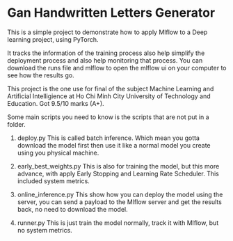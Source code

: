 # Gan Handwritten Letters Generator
This is a simple project to demonstrate how to apply Mlflow to a Deep learning project, using PyTorch.

It tracks the information of the training process also help simplify the deployment process and also help monitoring that process.
You can download the runs file and mlflow to open the mlflow ui on your computer to see how the results go.

This project is the one use for final of the subject Machine Learning and Artificial Intelligience at Ho Chi Minh City University of Technology and Education. Got 9.5/10 marks (A+).

Some main scripts you need to know is the scripts that are not put in a folder.

1. deploy.py
   This is called batch inference. Which mean you gotta download the model first then use it like a normal model you create using you physical machine.
   
2. early_best_weights.py
   This is also for training the model, but this more advance, with apply Early Stopping and Learning Rate Scheduler.
   This included system metrics.
   
3. online_inference.py
   This show how you can deploy the model using the server, you can send a payload to the Mlflow server and get the results back, no need to download the model.
   
4. runner.py
   This is just train the model normally, track it with Mlflow, but no system metrics.
